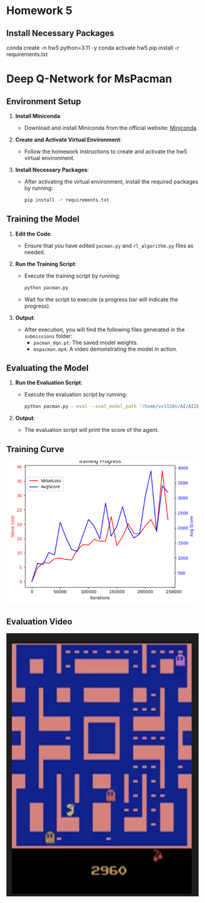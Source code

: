 # Homework 5

## Install Necessary Packages
conda create -n hw5 python=3.11 -y
conda activate hw5
pip install -r requirements.txt


# Deep Q-Network for MsPacman

## Environment Setup

1. **Install Miniconda**:
    - Download and install Miniconda from the official website: [Miniconda](https://docs.conda.io/en/latest/miniconda.html).

2. **Create and Activate Virtual Environment**:
    - Follow the homework instructions to create and activate the hw5 virtual environment.

3. **Install Necessary Packages**:
    - After activating the virtual environment, install the required packages by running:
      ```sh
      pip install -r requirements.txt
      ```

## Training the Model

1. **Edit the Code**:
    - Ensure that you have edited `pacman.py` and `rl_algorithm.py` files as needed.

2. **Run the Training Script**:
    - Execute the training script by running:
      ```sh
      python pacman.py
      ```
    - Wait for the script to execute (a progress bar will indicate the progress).

3. **Output**:
    - After execution, you will find the following files generated in the `submissions` folder:
        - `pacman_dqn.pt`: The saved model weights.
        - `mspacman.mp4`: A video demonstrating the model in action.

## Evaluating the Model

1. **Run the Evaluation Script**:
    - Execute the evaluation script by running:
      ```sh
      python pacman.py --eval --eval_model_path '/home/vv1150n/AI/AI2024-hw5-v2/submissions/ALE-MsPacman-v5__pacman__1716040330/pacman_dqn.pt'
      ```

2. **Output**:
    - The evaluation script will print the score of the agent.

## Training Curve

![training curve](submissions/ALE-MsPacman-v5__pacman__1716040330/training_progress.png)

## Evaluation Video

![evalution video](pacman.png)
